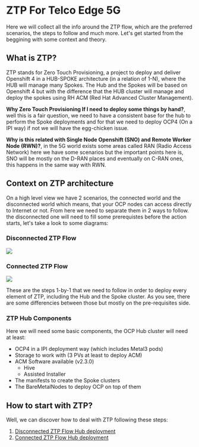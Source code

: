 # ZTP For Telco Edge 5G

Here we will collect all the info around the ZTP flow, which are the preferred scenarios, the steps to follow and much more. Let's get started from the beggining with some context and theory.

## What is ZTP?

ZTP stands for Zero Touch Provisioning, a project to deploy and deliver Openshift 4 in a HUB-SPOKE architecture (in a relation of 1-N), where the HUB will manage many Spokes. The Hub and the Spokes will be based on Openshift 4 but with the difference that the HUB cluster will manage and deploy the spokes using RH ACM (Red Hat Advanced Cluster Management).

**Why Zero Touch Provisioning If I need to deploy some things by hand?**, well this is a fair question, we need to have a consistent base for the hub to perform the Spoke deployments and for that we need to deploy OCP4 (On a IPI way) if not we will have the egg-chicken issue.

**Why is this related with Single Node Openshift (SNO) and Remote Worker Node (RWN)?**, in the 5G world exists some areas called RAN (Radio Access Network) here we have some scenarios but the important points here is, SNO will be mostly on the D-RAN places and eventually on C-RAN ones, this happens in the same way with RWN.

## Context on ZTP architecture

On a high level view we have 2 scenarios, the connected world and the disconnected world which means, that your OCP nodes can access directly to Internet or not. From here we need to separate them in 2 ways to follow. the disconnected one will need to fill some prerequistes before the action starts, let's take a look to some diagrams:

### Disconnected ZTP Flow

![](https://i.imgur.com/eCLCzpA.png)

### Connected ZTP Flow

![](https://i.imgur.com/0BqWhRk.png)


These are the steps 1-by-1 that we need to follow in order to deploy every element of ZTP, including the Hub and the Spoke cluster. As you see, there are some differencies between those but mostly on the pre-requisites side.

### ZTP Hub Components

Here we will need some basic components, the OCP Hub cluster will need at least:

- OCP4 in a IPI deployment way (which includes Metal3 pods)
- Storage to work with (3 PVs at least to deploy ACM)
- ACM Software available (v2.3.0)
    - Hive
    - Assisted Installer
- The manifests to create the Spoke clusters
- The BareMetalNodes to deploy OCP on top of them


## How to start with ZTP?

Well, we can discover how to deal with ZTP following these steps:

1. [Disconnected ZTP Flow Hub deployment](/VXdpEt6oQXaWYp7Wy4wgnQ)
2. [Connected ZTP Flow Hub deployment](/kqY-xh5mQGqIoKGGAVWTng)